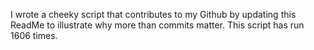 I wrote a cheeky script that contributes to my Github by updating this ReadMe to illustrate why more than commits matter. This script has run 1606 times.